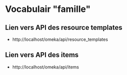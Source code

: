 # Vocabulair "famille"

## Lien vers API des resource templates
* http://localhost/omeka/api/resource_templates

## Lien vers API des items
* http://localhost/omeka/api/items
